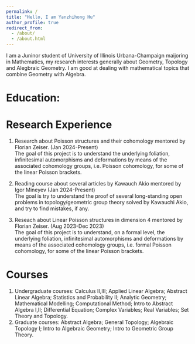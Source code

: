 ```yaml
---
permalink: /
title: "Hello, I am Yanzhihong Hu"
author_profile: true
redirect_from: 
  - /about/
  - /about.html
---
```


I am a Juninor student of University of Illinois Urbana-Champaign maijoring in Mathematics, my research interests generally about Geometry, Topology and Alegbraic Geometry. I am good at dealing with mathematical topics that combine Geometry with Algebra.

Education:
======


Research Experience
======
1. Research about Poisson structures and their cohomology mentored by Florian Zeiser. (Jan 2024-Present) \
The goal of this project is to understand the underlying foliation, infinitesimal automorphisms and deformations by means of the associated cohomology groups, i.e. Poisson cohomology, for some of the linear Poisson brackets. 

1. Reading course about several articles by Kawauch Akio mentored by Igor Mineyev (Jan 2024-Present) \
The goal is try to understand the proof of several long-standing open problems in topology/geometric group theory solved by Kawauchi Akio, and try to find mistakes, if any. 

1. Reseach about Linear Poisson structures in dimension 4 mentored by Florian Zeiser. (Aug 2023-Dec 2023) \
The goal of this project is to understand, on a formal level, the underlying foliation, infinitesimal automorphisms and deformations by means of the associated cohomology groups, i.e. formal Poisson cohomology, for some of the linear Poisson brackets.

Courses
======
1. Undergraduate courses: Calculus II,III; Applied Linear Algebra; Abstract Linear Algebra; Statistics and Probability II; Analytic Geometry; Mathematical Modelling; Computational Method; Intro to Abstract Algebra I,II; Differential Equation; Complex Variables; Real Variables; Set Theory and Topology.
1. Graduate courses: Abstract Algebra; General Topology; Algebraic Topology I; Intro to Algebraic Geometry; Intro to Geometric Group Theory.
